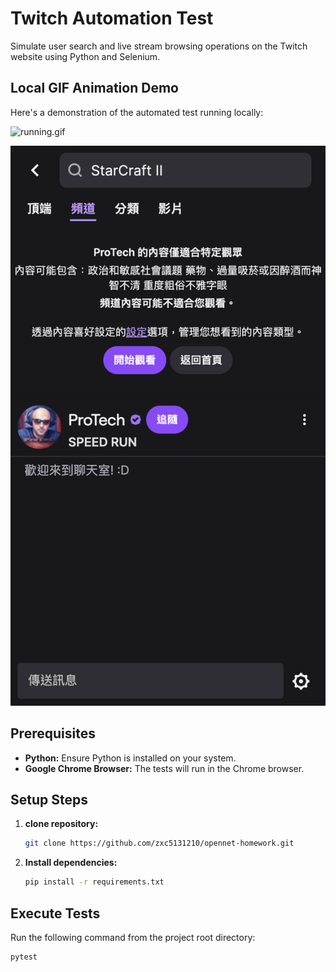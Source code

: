 # Twitch Automation Test

Simulate user search and live stream browsing operations on the Twitch website using Python and Selenium.

## Local GIF Animation Demo

Here's a demonstration of the automated test running locally:

![running.gif](running.gif)

![final_streamer_page.png](screenshots/final_streamer_page.png)

## Prerequisites

* **Python:** Ensure Python is installed on your system.
* **Google Chrome Browser:** The tests will run in the Chrome browser.

## Setup Steps

1.  **clone repository:**
    ```bash
    git clone https://github.com/zxc5131210/opennet-homework.git
    ```

2.  **Install dependencies:**
    ```bash
    pip install -r requirements.txt
    ```
## Execute Tests

Run the following command from the project root directory:

```bash
pytest
